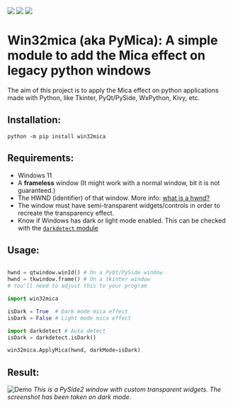 
![](https://img.shields.io/pypi/wheel/win32mica?style=for-the-badge)
![](https://img.shields.io/pypi/v/win32mica?style=for-the-badge)
![](https://img.shields.io/pypi/l/win32mica?style=for-the-badge)
# Win32mica (aka PyMica): A simple module to add the Mica effect on legacy python windows
The aim of this project is to apply the Mica effect on python applications made with Python, like Tkinter, PyQt/PySide, WxPython, Kivy, etc.<br>

## Installation:
```pwsh
python -m pip install win32mica
```

## Requirements:
 - Windows 11
 - A **frameless** window (It might work with a normal window, bit it is not guaranteed.)
 - The HWND (identifier) of that window. More info: [what is a hwnd?](https://stackoverflow.com/questions/1635645/what-is-hwnd-in-vc) 
 - The window must have semi-transparent widgets/controls in order to recreate the transparency effect.
 - Know if Windows has dark or light mode enabled. This can be checked with the [`darkdetect` module](https://pypi.org/project/darkdetect/)

## Usage:

```python

hwnd = qtwindow.winId() # On a PyQt/PySide window
hwnd = tkwindow.frame() # On a tkinter window
# You'll need to adjust this to your program

import win32mica

isDark = True  # Dark mode mica effect
isDark = False # Light mode mica effect

import darkdetect # Auto detect
isDark = darkdetect.isDark()

win32mica.ApplyMica(hwnd, darkMode=isDark)
```

## Result:

![Demo](https://github.com/martinet101/pymica/blob/main/img/demo.png?raw=true)
_This is a PySide2 window with custom transparent widgets. The screenshot has been taken on dark mode._
